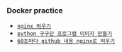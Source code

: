### Docker practice

- [`nginx 띄우기`](https://github.com/Suah-Cho/STUDY/tree/master/Docker%26Kubernetes/%EC%8B%A4%EC%8A%B5/%EC%8B%A4%EC%8A%B501_nginx)
- [`python 구구단 프로그램 이미지 만들기`](https://github.com/Suah-Cho/STUDY/tree/master/Docker%26Kubernetes/%EC%8B%A4%EC%8A%B5/%EC%8B%A4%EC%8A%B502_gugudan)
- [`60초마다 github 내용 nginx로 띄우기`](https://github.com/Suah-Cho/STUDY/tree/master/Docker&Kubernetes/%EC%8B%A4%EC%8A%B5/%EC%8B%A4%EC%8A%B503_gitnginx)
